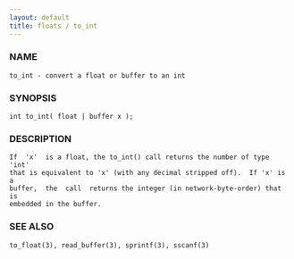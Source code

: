 ```yaml
---
layout: default
title: floats / to_int
---
```


### NAME

    to_int - convert a float or buffer to an int

### SYNOPSIS

    int to_int( float | buffer x );

### DESCRIPTION

    If  'x'  is a float, the to_int() call returns the number of type 'int'
    that is equivalent to 'x' (with any decimal stripped off).  If 'x' is a
    buffer,  the  call  returns the integer (in network-byte-order) that is
    embedded in the buffer.

### SEE ALSO

    to_float(3), read_buffer(3), sprintf(3), sscanf(3)


